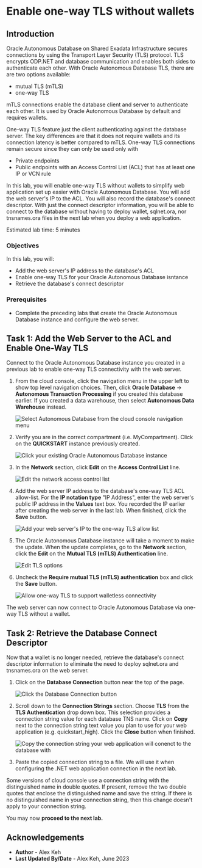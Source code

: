 # Enable one-way TLS without wallets

## Introduction

Oracle Autonomous Database on Shared Exadata Infrastructure secures connections by using the Transport Layer Security (TLS) protocol. TLS encrypts ODP.NET and database communication and enables both sides to authenticate each other. With Oracle Autonomous Database TLS, there are are two options available:
- mutual TLS (mTLS)
- one-way TLS

mTLS connections enable the database client and server to authenticate each other. It is used by Oracle Autonomous Database by default and requires wallets.

One-way TLS feature just the client authenticating against the database server. The key differences are that it does not require wallets and its connection latency is better compared to mTLS. One-way TLS connections remain secure since they can only be used only with
- Private endpoints
- Public endpoints with an Access Control List (ACL) that has at least one IP or VCN rule

In this lab, you will enable one-way TLS without wallets to simplify web application set up easier with Oracle Autonomous Database. You will add the web server's IP to the ACL. You will also record the database's connect descriptor. With just the connect descriptor information, you will be able to connect to the database without having to deploy wallet, sqlnet.ora, nor tnsnames.ora files in the next lab when you deploy a web application.

Estimated lab time: 5 minutes

### Objectives
In this lab, you will:
- Add the web server's IP address to the database's ACL
- Enable one-way TLS for your Oracle Autonomous Database isntance
- Retrieve the database's connect descriptor

### Prerequisites

* Complete the preceding labs that create the Oracle Autonomous Database instance and configure the web server.

## Task 1: Add the Web Server to the ACL and Enable One-Way TLS

Connect to the Oracle Autonomous Database instance you created in a previous lab to enable one-way TLS connectivity with the web server.

1. From the cloud console, click the navigation menu in the upper left to show top level navigation choices. Then, click **Oracle Database** -> **Autonomous Transaction Processing** if you created this database earlier. If you created a data warehouse, then select **Autonomous Data Warehouse** instead.

    ![Select Autonomous Database from the cloud console navigation menu](./images/select-atp.png " ")

2. Verify you are in the correct compartment (i.e. MyCompartment). Click on the **QUICKSTART** instance previously created.

    ![Click your existing Oracle Autonomous Database instance](./images/click-adb.png " ")

3.  In the **Network** section, click **Edit** on the **Access Control List** line.

    ![Edit the network access control list](./images/click-adb-network.png " ")

4.  Add the web server IP address to the database's one-way TLS ACL allow-list. For the **IP notation type** "IP Address", enter the web server's public IP address in the **Values** text box. You recorded the IP earlier after creating the web server in the last lab. When finished, click the **Save** button.

    ![Add your web server's IP to the one-way TLS allow list](./images/add-ip.png " ")

5. The Oracle Autonomous Database instance will take a moment to make the update. When the update completes, go to the **Network** section, click the **Edit** on the **Mutual TLS (mTLS) Authentication** line.

    ![Edit TLS options](./images/click-adb-network.png " ")

6.  Uncheck the **Require mutual TLS (mTLS) authentication** box and click the **Save** button.

    ![Allow one-way TLS to support walletless connectivity](./images/uncheck-mtls.png " ")

The web server can now connect to Oracle Autonomous Database via one-way TLS without a wallet.

## Task 2: Retrieve the Database Connect Descriptor

Now that a wallet is no longer needed, retrieve the database's connect descriptor information to eliminate the need to deploy sqlnet.ora and tnsnames.ora on the web server.

1. Click on the **Database Connection** button near the top of the page.

    ![Click the Database Connection button](./images/click-db-connection.png " ")

2. Scroll down to the **Connection Strings** section. Choose **TLS** from the **TLS Authentication** drop down box. This selection provides a connection string value for each database TNS name. Click on **Copy** next to the connection string text value you plan to use for your web application (e.g. quickstart_high). Click the **Close** button when finished.

    ![Copy the connection string your web application will conenct to the database with](./images/connection-strings.png " ")

3. Paste the copied connection string to a file. We will use it when configuring the .NET web application connection in the next lab. 

Some versions of cloud console use a connection string with the distinguished name in double quotes. If present, remove the two double quotes that enclose the distinguished name and save the string. If there is no distinguished name in your connection string, then this change doesn't apply to your connection string.

You may now **proceed to the next lab.**

## Acknowledgements

- **Author** - Alex Keh 
- **Last Updated By/Date** - Alex Keh, June 2023